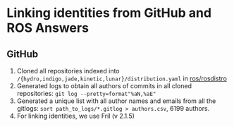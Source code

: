# Linking identities from GitHub and ROS Answers

## GitHub

1. Cloned all repositories indexed into `/{hydro,indigo,jade,kinetic,lunar}/distribution.yaml` in [ros/rosdistro](http://gihtub.com/ros/rosdistro)
2. Generated logs to obtain all authors of commits in all cloned repositories: `git log --pretty=format"%aN,%aE"`
3. Generated a unique list with all author names and emails from all the gitlogs: `sort path_to_logs/*.gitlog > authors.csv`, 6199 authors.
4. For linking identities, we use Fril (v 2.1.5)
